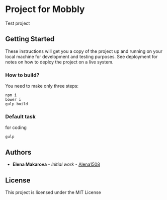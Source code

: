 # Project for Mobbly

Test project

## Getting Started

These instructions will get you a copy of the project up and running on your local machine for development and testing purposes. See deployment for notes on how to deploy the project on a live system.


### How to build?

You need to make only three steps:

```
npm i 
bower i
gulp build
```

### Default task  

for coding

```
gulp
```

## Authors

* **Elena Makarova** - *Initial work* - [Alena1508](https://github.com/Alena1508)


## License

This project is licensed under the MIT License

